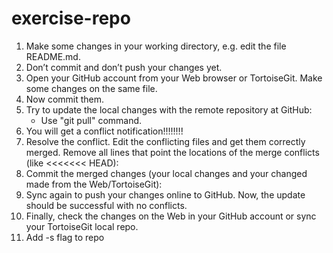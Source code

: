 # exercise-repo

1.	Make some changes in your working directory, e.g. edit the file README.md.
2.	Don’t commit and don’t push your changes yet.
3.	Open your GitHub account from your Web browser or TortoiseGit. Make some changes on the same file.
4.	Now commit them.
5.	Try to update the local changes with the remote repository at GitHub:
    - Use "git pull" command.
6.	You will get a conflict notification!!!!!!!!
7.	Resolve the conflict. Edit the conflicting files and get them correctly merged. Remove all lines that point the locations of the merge conflicts (like <<<<<<< HEAD):
8.	Commit the merged changes (your local changes and your changed made from the Web/TortoiseGit):
9.	Sync again to push your changes online to GitHub.
    Now, the update should be successful with no conflicts.
10.	Finally, check the changes on the Web in your GitHub account or sync your TortoiseGit local repo.
11. Add -s flag to repo
